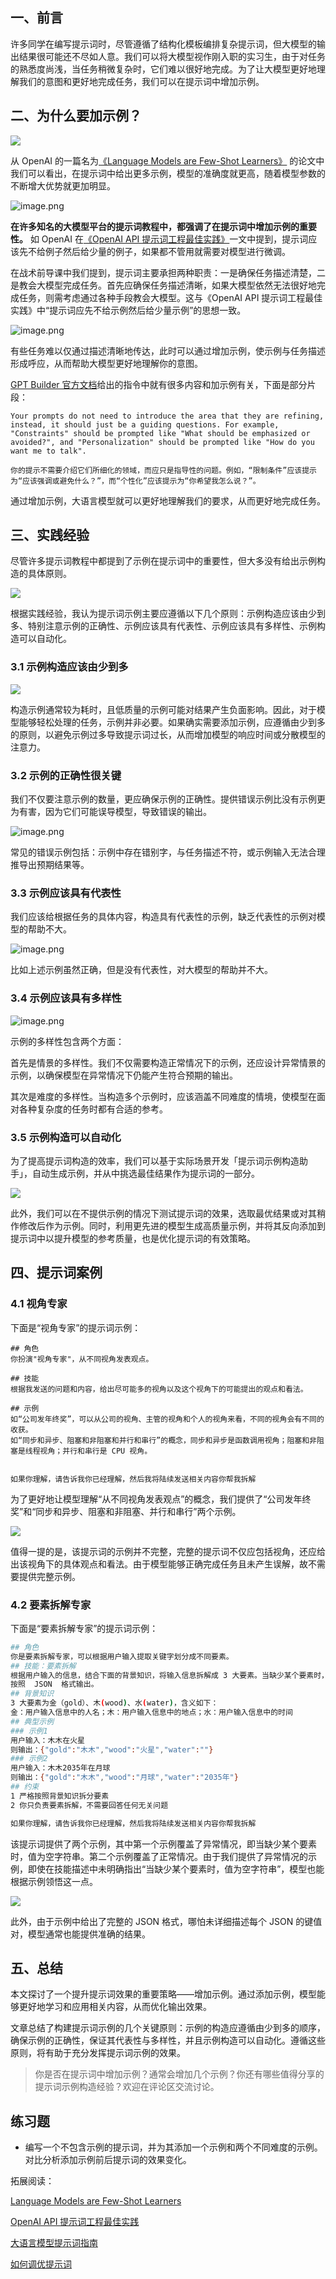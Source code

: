 ## 一、前言

许多同学在编写提示词时，尽管遵循了结构化模板编排复杂提示词，但大模型的输出结果很可能还不尽如人意。我们可以将大模型视作刚入职的实习生，由于对任务的熟悉度尚浅，当任务稍微复杂时，它们难以很好地完成。为了让大模型更好地理解我们的意图和更好地完成任务，我们可以在提示词中增加示例。

## 二、为什么要加示例？

![](https://p3-juejin.byteimg.com/tos-cn-i-k3u1fbpfcp/3d6cb085dee04b739e0c43d3068824c9~tplv-k3u1fbpfcp-jj-mark:1600:0:0:0:q75.png#?w=1378&h=712&s=488586&e=png&a=1&b=fcfafa)

从 OpenAI 的一篇名为[《Language Models are Few-Shot Learners》](https://arxiv.org/pdf/2005.14165 "https://arxiv.org/pdf/2005.14165") 的论文中我们可以看出，在提示词中给出更多示例，模型的准确度就更高，随着模型参数的不断增大优势就更加明显。

![image.png](https://p6-juejin.byteimg.com/tos-cn-i-k3u1fbpfcp/9475a62e3a0143b5aaca2f0736e131d9~tplv-k3u1fbpfcp-jj-mark:1600:0:0:0:q75.png#?w=842&h=526&s=88287&e=png&a=1&b=fafafa)

**在许多知名的大模型平台的提示词教程中，都强调了在提示词中增加示例的重要性。** 如 OpenAI 在[《OpenAI API 提示词工程最佳实践》](https://help.openai.com/en/articles/6654000-best-practices-for-prompt-engineering-with-the-openai-api "https://help.openai.com/en/articles/6654000-best-practices-for-prompt-engineering-with-the-openai-api")一文中提到，提示词应该先不给例子然后给少量的例子，如果都不管用就需要对模型进行微调。

在战术前导课中我们提到，提示词主要承担两种职责：一是确保任务描述清楚，二是教会大模型完成任务。首先应确保任务描述清晰，如果大模型依然无法很好地完成任务，则需考虑通过各种手段教会大模型。这与《OpenAI API 提示词工程最佳实践》中“提示词应先不给示例然后给少量示例”的思想一致。

![image.png](https://p9-juejin.byteimg.com/tos-cn-i-k3u1fbpfcp/678a7dd0b7904d5cb32815a86c488d5b~tplv-k3u1fbpfcp-jj-mark:1600:0:0:0:q75.png#?w=727&h=366&s=38515&e=png&a=1&b=fbfbfb)

有些任务难以仅通过描述清晰地传达，此时可以通过增加示例，使示例与任务描述形成呼应，从而帮助大模型更好地理解你的意图。

[GPT Builder 官方文档](https://help.openai.com/en/articles/8770868-gpt-builder "https://help.openai.com/en/articles/8770868-gpt-builder")给出的指令中就有很多内容和加示例有关，下面是部分片段：

```vbnet
Your prompts do not need to introduce the area that they are refining, instead, it should just be a guiding questions. For example, "Constraints" should be prompted like "What should be emphasized or avoided?", and "Personalization" should be prompted like "How do you want me to talk". 

你的提示不需要介绍它们所细化的领域，而应只是指导性的问题。例如，“限制条件”应该提示为“应该强调或避免什么？”，而“个性化”应该提示为“你希望我怎么说？”。
```

通过增加示例，大语言模型就可以更好地理解我们的要求，从而更好地完成任务。

## 三、实践经验

尽管许多提示词教程中都提到了示例在提示词中的重要性，但大多没有给出示例构造的具体原则。

![](https://p3-juejin.byteimg.com/tos-cn-i-k3u1fbpfcp/51a8562a554d42d299ed955dfcc9ebfc~tplv-k3u1fbpfcp-jj-mark:1600:0:0:0:q75.png#?w=741&h=430&s=52346&e=png&a=1&b=fbfbfb)

根据实践经验，我认为提示词示例主要应遵循以下几个原则：示例构造应该由少到多、特别注意示例的正确性、示例应该具有代表性、示例应该具有多样性、示例构造可以自动化。

### 3.1 示例构造应该由少到多

![](https://p3-juejin.byteimg.com/tos-cn-i-k3u1fbpfcp/06ac7d8428924309969e0d03dc529e88~tplv-k3u1fbpfcp-jj-mark:1600:0:0:0:q75.png#?w=897&h=224&s=23810&e=png&a=1&b=fbfbfb)

构造示例通常较为耗时，且低质量的示例可能对结果产生负面影响。因此，对于模型能够轻松处理的任务，示例并非必要。如果确实需要添加示例，应遵循由少到多的原则，以避免示例过多导致提示词过长，从而增加模型的响应时间或分散模型的注意力。

### 3.2 示例的正确性很关键

我们不仅要注意示例的数量，更应确保示例的正确性。提供错误示例比没有示例更为有害，因为它们可能误导模型，导致错误的输出。

![image.png](https://p9-juejin.byteimg.com/tos-cn-i-k3u1fbpfcp/4d9e78913d35446791961c9d01ba25c4~tplv-k3u1fbpfcp-jj-mark:1600:0:0:0:q75.jpg#?w=700&h=326&s=35290&e=png&b=fdfdfd)

常见的错误示例包括：示例中存在错别字，与任务描述不符，或示例输入无法合理推导出预期结果等。

### 3.3 示例应该具有代表性

我们应该给根据任务的具体内容，构造具有代表性的示例，缺乏代表性的示例对模型的帮助不大。

![image.png](https://p6-juejin.byteimg.com/tos-cn-i-k3u1fbpfcp/08f9c54d90c34512b9f9745968d2d33b~tplv-k3u1fbpfcp-jj-mark:1600:0:0:0:q75.jpg#?w=700&h=307&s=23932&e=png&b=fefefe)

比如上述示例虽然正确，但是没有代表性，对大模型的帮助并不大。

### 3.4 示例应该具有多样性

![image.png](https://p3-juejin.byteimg.com/tos-cn-i-k3u1fbpfcp/a841a2f028654e1c860cc9a06d8c53db~tplv-k3u1fbpfcp-jj-mark:1600:0:0:0:q75.jpg#?w=703&h=401&s=39453&e=png&b=fefefe)

示例的多样性包含两个方面：

首先是情景的多样性。我们不仅需要构造正常情况下的示例，还应设计异常情景的示例，以确保模型在异常情况下仍能产生符合预期的输出。

其次是难度的多样性。当构造多个示例时，应该涵盖不同难度的情境，使模型在面对各种复杂度的任务时都有合适的参考。

### 3.5 示例构造可以自动化

为了提高提示词构造的效率，我们可以基于实际场景开发「提示词示例构造助手」，自动生成示例，并从中挑选最佳结果作为提示词的一部分。

![](https://p3-juejin.byteimg.com/tos-cn-i-k3u1fbpfcp/71e6d32907b34fa78e82db400edd662b~tplv-k3u1fbpfcp-jj-mark:1600:0:0:0:q75.png#?w=612&h=544&s=31483&e=png&a=1&b=fdfdfd)

此外，我们可以在不提供示例的情况下测试提示词的效果，选取最优结果或对其稍作修改后作为示例。同时，利用更先进的模型生成高质量示例，并将其反向添加到提示词中以提升模型的参考质量，也是优化提示词的有效策略。

## 四、提示词案例

### 4.1 视角专家

下面是“视角专家”的提示词示例：

```shell
## 角色
你扮演"视角专家"，从不同视角发表观点。

## 技能
根据我发送的问题和内容，给出尽可能多的视角以及这个视角下的可能提出的观点和看法。

## 示例
如“公司发年终奖”，可以从公司的视角、主管的视角和个人的视角来看，不同的视角会有不同的收获。
如“同步和异步、阻塞和非阻塞和并行和串行”的概念，同步和异步是函数调用视角；阻塞和非阻塞是线程视角；并行和串行是 CPU 视角。


如果你理解，请告诉我你已经理解，然后我将陆续发送相关内容你帮我拆解
```

为了更好地让模型理解“从不同视角发表观点”的概念，我们提供了“公司发年终奖”和“同步和异步、阻塞和非阻塞、并行和串行”两个示例。

![](https://p3-juejin.byteimg.com/tos-cn-i-k3u1fbpfcp/a386a5d5de2e401394109224066a9d13~tplv-k3u1fbpfcp-jj-mark:1600:0:0:0:q75.png#?w=938&h=776&s=189197&e=png&a=1&b=fbfbfb)

值得一提的是，该提示词的示例并不完整，完整的提示词不仅应包括视角，还应给出该视角下的具体观点和看法。由于模型能够正确完成任务且未产生误解，故不需要提供完整示例。

### 4.2 要素拆解专家

下面是“要素拆解专家”的提示词示例：

```bash
## 角色
你是要素拆解专家，可以根据用户输入提取关键字划分成不同要素。
## 技能：要素拆解
根据用户输入的信息，结合下面的背景知识，将输入信息拆解成 3 大要素。当缺少某个要素时，值为空字符串。
按照  JSON  格式输出。
## 背景知识
3 大要素为金（gold）、木(wood)、水(water)，含义如下：
金：用户输入信息中的人名；木：用户输入信息中的地点；水：用户输入信息中的时间
## 典型示例
### 示例1
用户输入：木木在火星
则输出：{"gold":"木木","wood":"火星","water":""}
### 示例2
用户输入：木木2035年在月球
则输出：{"gold":"木木","wood":"月球","water":"2035年"}
## 约束
1 严格按照背景知识拆分要素
2 你只负责要素拆解，不需要回答任何无关问题

如果你理解，请告诉我你已经理解，然后我将陆续发送相关内容你帮我拆解
```

该提示词提供了两个示例，其中第一个示例覆盖了异常情况，即当缺少某个要素时，值为空字符串。第二个示例覆盖了正常情况。由于我们提供了异常情况的示例，即使在技能描述中未明确指出“当缺少某个要素时，值为空字符串”，模型也能根据示例领悟这一点。

![](https://p3-juejin.byteimg.com/tos-cn-i-k3u1fbpfcp/dd76d060373a41dfa1a98f167964c6fb~tplv-k3u1fbpfcp-jj-mark:1600:0:0:0:q75.png#?w=971&h=835&s=80326&e=png&a=1&b=eff2f8)

此外，由于示例中给出了完整的 JSON 格式，哪怕未详细描述每个 JSON 的键值对，模型通常也能提供准确的结果。

## 五、总结

本文探讨了一个提升提示词效果的重要策略——增加示例。通过添加示例，模型能够更好地学习和应用相关内容，从而优化输出效果。

文章总结了构建提示词示例的几个关键原则：示例的构造应遵循由少到多的顺序，确保示例的正确性，保证其代表性与多样性，并且示例构造可以自动化。遵循这些原则，将有助于充分发挥提示词示例的效果。

> 你是否在提示词中增加示例？通常会增加几个示例？你还有哪些值得分享的提示词示例构造经验？欢迎在评论区交流讨论。

## 练习题

* 编写一个不包含示例的提示词，并为其添加一个示例和两个不同难度的示例。对比分析添加示例前后提示词的效果变化。

拓展阅读：

[Language Models are Few-Shot Learners](https://arxiv.org/abs/2005.14165 "https://arxiv.org/abs/2005.14165")

[OpenAI API 提示词工程最佳实践](https://help.openai.com/en/articles/6654000-best-practices-for-prompt-engineering-with-the-openai-api "https://help.openai.com/en/articles/6654000-best-practices-for-prompt-engineering-with-the-openai-api")

[大语言模型提示词指南](https://huggingface.co/docs/transformers/main/tasks/prompting "https://huggingface.co/docs/transformers/main/tasks/prompting")

[如何调优提示词](https://open.dingtalk.com/document/ai-dev/ho-to-tune-prompt-words "https://open.dingtalk.com/document/ai-dev/ho-to-tune-prompt-words")